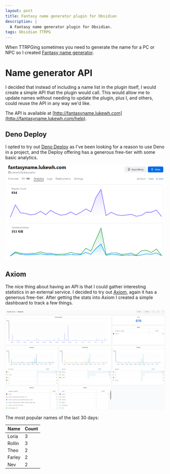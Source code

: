 ```yaml
---
layout: post
title: Fantasy name generator plugin for Obsidian
description: |
  A Fantasy name generator plugin for Obsidian.
tags: Obsidian TTRPG
---
```


When TTRPGing sometimes you need to generate the name for a PC or NPC so I created [Fantasy name generator](https://obsidian.md/plugins?search=fantasy%20name).

# Name generator API
I decided that instead of including a name list in the plugin itself, I would create a simple API that the plugin would call. This would allow me to update names without needing to update the plugin, plus I, and others, could reuse the API in any way we'd like.

The API is available at [http://fantasyname.lukewh.com](http://fantasyname.lukewh.com/help).

## Deno Deploy

I opted to try out [Deno Deploy](https://deno.com/deploy) as I've been looking for a reason to use Deno in a project, and the Deploy offering has a generous free-tier with some basic analytics.

![Deno Deploy Analytics for fantasyname.lukewh.com](/assets/fantasyname/deno-stats.png)

## Axiom

The nice thing about having an API is that I could gather interesting statistics in an external service. I decided to try out [Axiom](https://axiom.co), again it has a generous free-tier.
After getting the stats into Axiom I created a simple dashboard to track a few things.

![Axiom Analytics for fantasyname.lukewh.com](/assets/fantasyname/axiom-stats.png)

The most popular names of the last 30 days:

| Name | Count |
|---|---|
| Loria	| 3 |
| Rollin | 3 |
| Theo | 2 |
| Farley | 2 |
| Nev | 2 |

